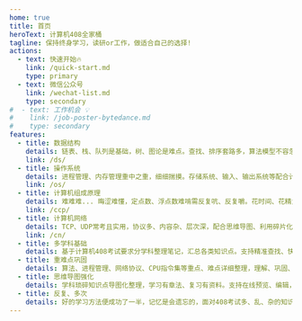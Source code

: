 ```yaml
---
home: true
title: 首页
heroText: 计算机408全家桶
tagline: 保持终身学习，读研or工作，做适合自己的选择!
actions:
  - text: 快速开始🔥
    link: /quick-start.md
    type: primary
  - text: 微信公众号
    link: /wechat-list.md
    type: secondary
#  - text: 工作机会 💡
#    link: /job-poster-bytedance.md
#    type: secondary
features:
  - title: 数据结构
    details: 链表、栈、队列是基础，树、图论是难点。查找、排序套路多，算法模型不容忽视。代码能力不必过度忧虑，伪代码未尝不可
    link: /ds/
  - title: 操作系统
    details: 进程管理、内存管理重中之重，细细揣摸。存储系统、输入、输出系统等配合计组学习，效果更佳
    link: /os/
  - title: 计算机组成原理
    details: 难难难... 晦涩难懂，定点数、浮点数难啃需反复吭、反复嚼。花时间、花精力努力攻克，抓大放小
    link: /ccp/
  - title: 计算机网络
    details: TCP、UDP常考且实用，协议多、内容杂、层次深，配合思维导图、利用碎片化时间记忆，尤其是各层协议
    link: /cn/
  - title: 多学科基础
    details: 基于计算机408考试要求分学科整理笔记，汇总各类知识点。支持精准查找、快速复习
  - title: 重难点巩固
    details: 算法、进程管理、网络协议、CPU指令集等重点、难点详细整理，理解、巩固、提高、掌握
  - title: 思维导图强化
    details: 学科琐碎知识点导图化整理，学习有章法、复习有资料。支持在线预览、编辑，培养、形成体系化知识记忆
  - title: 反复、多次
    details: 好的学习方法便成功了一半，记忆是会遗忘的，面对408考试多、乱、杂的知识点，反复、多次学习尤为重要
---
```


<!-- @include: ../README.md#quick-start -->

<!-- @include: ../README.md#we-media -->
